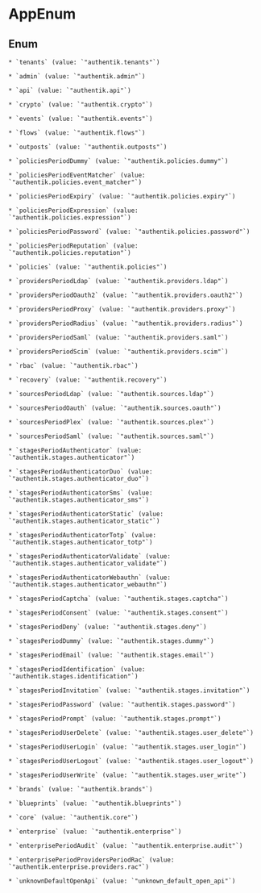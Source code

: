 
# AppEnum

## Enum


    * `tenants` (value: `"authentik.tenants"`)

    * `admin` (value: `"authentik.admin"`)

    * `api` (value: `"authentik.api"`)

    * `crypto` (value: `"authentik.crypto"`)

    * `events` (value: `"authentik.events"`)

    * `flows` (value: `"authentik.flows"`)

    * `outposts` (value: `"authentik.outposts"`)

    * `policiesPeriodDummy` (value: `"authentik.policies.dummy"`)

    * `policiesPeriodEventMatcher` (value: `"authentik.policies.event_matcher"`)

    * `policiesPeriodExpiry` (value: `"authentik.policies.expiry"`)

    * `policiesPeriodExpression` (value: `"authentik.policies.expression"`)

    * `policiesPeriodPassword` (value: `"authentik.policies.password"`)

    * `policiesPeriodReputation` (value: `"authentik.policies.reputation"`)

    * `policies` (value: `"authentik.policies"`)

    * `providersPeriodLdap` (value: `"authentik.providers.ldap"`)

    * `providersPeriodOauth2` (value: `"authentik.providers.oauth2"`)

    * `providersPeriodProxy` (value: `"authentik.providers.proxy"`)

    * `providersPeriodRadius` (value: `"authentik.providers.radius"`)

    * `providersPeriodSaml` (value: `"authentik.providers.saml"`)

    * `providersPeriodScim` (value: `"authentik.providers.scim"`)

    * `rbac` (value: `"authentik.rbac"`)

    * `recovery` (value: `"authentik.recovery"`)

    * `sourcesPeriodLdap` (value: `"authentik.sources.ldap"`)

    * `sourcesPeriodOauth` (value: `"authentik.sources.oauth"`)

    * `sourcesPeriodPlex` (value: `"authentik.sources.plex"`)

    * `sourcesPeriodSaml` (value: `"authentik.sources.saml"`)

    * `stagesPeriodAuthenticator` (value: `"authentik.stages.authenticator"`)

    * `stagesPeriodAuthenticatorDuo` (value: `"authentik.stages.authenticator_duo"`)

    * `stagesPeriodAuthenticatorSms` (value: `"authentik.stages.authenticator_sms"`)

    * `stagesPeriodAuthenticatorStatic` (value: `"authentik.stages.authenticator_static"`)

    * `stagesPeriodAuthenticatorTotp` (value: `"authentik.stages.authenticator_totp"`)

    * `stagesPeriodAuthenticatorValidate` (value: `"authentik.stages.authenticator_validate"`)

    * `stagesPeriodAuthenticatorWebauthn` (value: `"authentik.stages.authenticator_webauthn"`)

    * `stagesPeriodCaptcha` (value: `"authentik.stages.captcha"`)

    * `stagesPeriodConsent` (value: `"authentik.stages.consent"`)

    * `stagesPeriodDeny` (value: `"authentik.stages.deny"`)

    * `stagesPeriodDummy` (value: `"authentik.stages.dummy"`)

    * `stagesPeriodEmail` (value: `"authentik.stages.email"`)

    * `stagesPeriodIdentification` (value: `"authentik.stages.identification"`)

    * `stagesPeriodInvitation` (value: `"authentik.stages.invitation"`)

    * `stagesPeriodPassword` (value: `"authentik.stages.password"`)

    * `stagesPeriodPrompt` (value: `"authentik.stages.prompt"`)

    * `stagesPeriodUserDelete` (value: `"authentik.stages.user_delete"`)

    * `stagesPeriodUserLogin` (value: `"authentik.stages.user_login"`)

    * `stagesPeriodUserLogout` (value: `"authentik.stages.user_logout"`)

    * `stagesPeriodUserWrite` (value: `"authentik.stages.user_write"`)

    * `brands` (value: `"authentik.brands"`)

    * `blueprints` (value: `"authentik.blueprints"`)

    * `core` (value: `"authentik.core"`)

    * `enterprise` (value: `"authentik.enterprise"`)

    * `enterprisePeriodAudit` (value: `"authentik.enterprise.audit"`)

    * `enterprisePeriodProvidersPeriodRac` (value: `"authentik.enterprise.providers.rac"`)

    * `unknownDefaultOpenApi` (value: `"unknown_default_open_api"`)



